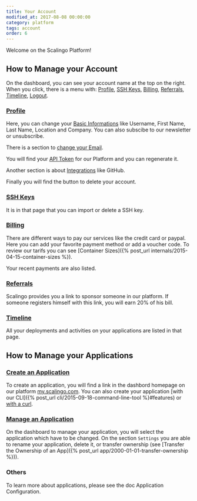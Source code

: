 ```yaml
---
title: Your Account
modified_at: 2017-08-08 00:00:00
category: platform
tags: account
order: 6
---
```


Welcome on the Scalingo Platform!

## How to Manage your Account

On the dashboard, you can see your account name at the top on the right. When you click, there is a menu with: [Profile](https://my.scalingo.com/profile), [SSH Keys](https://my.scalingo.com/keys), [Billing](https://my.scalingo.com/billing), [Referrals](https://my.scalingo.com/referrals), [Timeline](https://my.scalingo.com/timeline), [Logout](https://my.scalingo.com/#).

### [Profile](https://my.scalingo.com/profile)

Here, you can change your [Basic Informations](https://my.scalingo.com/profile) like Username, First Name, Last Name, Location and Company. You can also subscibe to our newsletter or unsubscribe.

There is a section to [change your Email](https://my.scalingo.com/profile). 

You will find your [API Token](https://my.scalingo.com/profile) for our Platform and you can regenerate it.

Another section is about [Integrations](https://my.scalingo.com/profile) like GitHub.

Finally you will find the button to delete your account.

### [SSH Keys](https://my.scalingo.com/keys)

It is in that page that you can import or delete a SSH key.

### [Billing](https://my.scalingo.com/billing)

There are different ways to pay our services like the credit card or paypal. Here you can add your favorite payment method or add a voucher code. To review our tarifs you can see [Container Sizes]({% post_url internals/2015-04-15-container-sizes %}).

Your recent payments are also listed.

### [Referrals](https://my.scalingo.com/referrals)

Scalingo provides you a link to sponsor someone in our platform. If someone registers himself with this link, you will earn 20% of his bill.

### [Timeline](https://my.scalingo.com/timeline)

All your deployments and activities on your applications are listed in that page.


## How to Manage your Applications

### [Create an Application](https://my.scalingo.com/apps)

To create an application, you will find a link in the dashbord homepage on our platform [my.scalingo.com](https://my.scalingo.com). You can also create your application [with our CLI]({% post_url cli/2015-09-18-command-line-tool %}#features) or [with a curl](https://developers.scalingo.com/apps.html#create-an-application).

### [Manage an Application](https://my.scalingo.com/apps)

On the dashboard to manage your application, you will select the application which have to be changed. On the section `Settings` you are able to rename your application, delete it, or transfer ownership (see [Transfer the Ownership of an App]({% post_url app/2000-01-01-transfer-ownership %})).

### Others

To learn more about applications, please see the doc Application Configuration.

